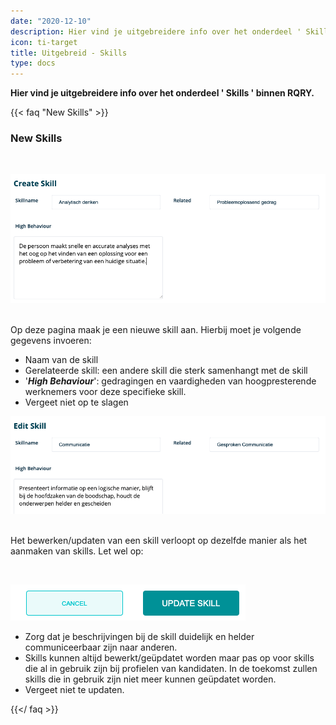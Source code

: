 ```yaml
---
date: "2020-12-10"
description: Hier vind je uitgebreidere info over het onderdeel ' Skills ' binnen RQRY.
icon: ti-target
title: Uitgebreid - Skills
type: docs
---
```



**Hier vind je uitgebreidere info over het onderdeel ' Skills ' binnen RQRY.**  
  
{{< faq "New Skills" >}}
### New Skills
&nbsp; 
  
  
![Placeholder](testscreenshot30.png)
&nbsp; 
  
  

Op deze pagina maak je een nieuwe skill aan. Hierbij moet je volgende gegevens invoeren:
&nbsp; 
  
  

- Naam van de skill
- Gerelateerde skill: een andere skill die sterk samenhangt met de skill
- '_**High Behaviour**_': gedragingen en vaardigheden van hoogpresterende werknemers voor deze specifieke skill.
- Vergeet niet op te slagen
&nbsp; 
  
  
 
![Placeholder](testscreenshot32.png)
&nbsp; 
  
  

Het bewerken/updaten van een skill verloopt op dezelfde manier als het aanmaken van skills. Let wel op: 

&nbsp; 
  
  

![Placeholder](testscreenshot33.png)
&nbsp; 
  
  

- Zorg dat je beschrijvingen bij de skill duidelijk en helder communiceerbaar zijn naar anderen.
- Skills kunnen altijd bewerkt/geüpdatet worden maar pas op voor skills die al in gebruik zijn bij profielen
  van kandidaten. In de toekomst zullen skills die in gebruik zijn niet meer kunnen geüpdatet worden.
- Vergeet niet te updaten.

{{</ faq >}}